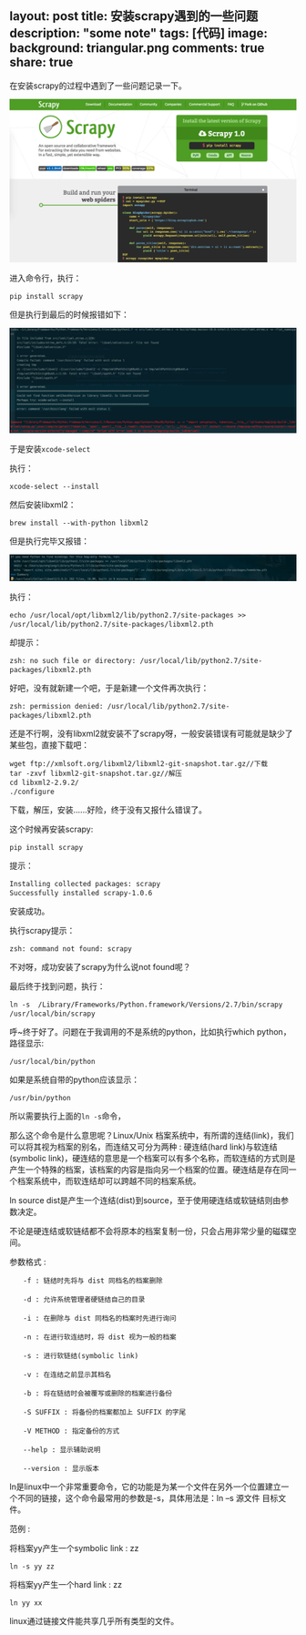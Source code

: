 layout: post
title: 安装scrapy遇到的一些问题
description: "some note"
tags: [代码]
image:
background: triangular.png
comments: true
share: true
---

在安装scrapy的过程中遇到了一些问题记录一下。

![img](./images/article/2016-5-3/1.png)

进入命令行，执行：

	pip install scrapy

但是执行到最后的时候报错如下：

![img](./images/article/2016-5-3/2.png)

于是安装```xcode-select```

执行：

	xcode-select --install

然后安装libxml2：

	brew install --with-python libxml2

但是执行完毕又报错：

![img](./images/article/2016-5-3/3.png)

执行：

	echo /usr/local/opt/libxml2/lib/python2.7/site-packages >> /usr/local/lib/python2.7/site-packages/libxml2.pth

却提示：

	zsh: no such file or directory: /usr/local/lib/python2.7/site-packages/libxml2.pth

好吧，没有就新建一个吧，于是新建一个文件再次执行：

	zsh: permission denied: /usr/local/lib/python2.7/site-packages/libxml2.pth

还是不行啊，没有libxml2就安装不了scrapy呀，一般安装错误有可能就是缺少了某些包，直接下载吧：

	wget ftp://xmlsoft.org/libxml2/libxml2-git-snapshot.tar.gz//下载
	tar -zxvf libxml2-git-snapshot.tar.gz//解压
	cd libxml2-2.9.2/
	./configure

下载，解压，安装......好险，终于没有又报什么错误了。

这个时候再安装scrapy:

	pip install scrapy

提示：

	Installing collected packages: scrapy
	Successfully installed scrapy-1.0.6

安装成功。

执行scrapy提示：

	zsh: command not found: scrapy

不对呀，成功安装了scrapy为什么说not found呢？

最后终于找到问题，执行：

	ln -s  /Library/Frameworks/Python.framework/Versions/2.7/bin/scrapy /usr/local/bin/scrapy

呼~终于好了。问题在于我调用的不是系统的python，比如执行which python，路径显示:

	/usr/local/bin/python

如果是系统自带的python应该显示：

	/usr/bin/python

所以需要执行上面的```ln -s```命令，

那么这个命令是什么意思呢？Linux/Unix 档案系统中，有所谓的连结(link)，我们可以将其视为档案的别名，而连结又可分为两种 : 硬连结(hard link)与软连结(symbolic link)，硬连结的意思是一个档案可以有多个名称，而软连结的方式则是产生一个特殊的档案，该档案的内容是指向另一个档案的位置。硬连结是存在同一个档案系统中，而软连结却可以跨越不同的档案系统。

ln source dist是产生一个连结(dist)到source，至于使用硬连结或软链结则由参数决定。

不论是硬连结或软链结都不会将原本的档案复制一份，只会占用非常少量的磁碟空间。

参数格式 :

	　　-f : 链结时先将与 dist 同档名的档案删除

	　　-d : 允许系统管理者硬链结自己的目录

	　　-i : 在删除与 dist 同档名的档案时先进行询问

	　　-n : 在进行软连结时，将 dist 视为一般的档案

	　　-s : 进行软链结(symbolic link)

	　　-v : 在连结之前显示其档名

	　　-b : 将在链结时会被覆写或删除的档案进行备份

	　　-S SUFFIX : 将备份的档案都加上 SUFFIX 的字尾

	　　-V METHOD : 指定备份的方式

	　　--help : 显示辅助说明

	　　--version : 显示版本


ln是linux中一个非常重要命令，它的功能是为某一个文件在另外一个位置建立一个不同的链接，这个命令最常用的参数是-s，具体用法是：ln –s 源文件 目标文件。

范例 :

将档案yy产生一个symbolic link : zz

	ln -s yy zz

将档案yy产生一个hard link : zz

	ln yy xx

linux通过链接文件能共享几乎所有类型的文件。